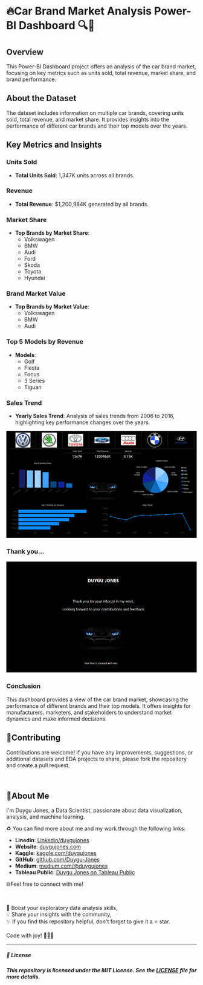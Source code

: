 # 🔥Car Brand Market Analysis Power-BI Dashboard 🔍🚗

## Overview

This Power-BI Dashboard project offers an analysis of the car brand market, focusing on key metrics such as units sold, total revenue, market share, and brand performance. 


## About the Dataset

The dataset includes information on multiple car brands, covering units sold, total revenue, and market share. 
It provides insights into the performance of different car brands and their top models over the years.

## Key Metrics and Insights

### Units Sold
- **Total Units Sold**: 1,347K units across all brands.

### Revenue
- **Total Revenue**: $1,200,984K generated by all brands.

### Market Share
- **Top Brands by Market Share**: 
  - Volkswagen
  - BMW
  - Audi
  - Ford
  - Skoda
  - Toyota
  - Hyundai

### Brand Market Value
- **Top Brands by Market Value**:
  - Volkswagen
  - BMW
  - Audi

### Top 5 Models by Revenue
- **Models**:
  - Golf
  - Fiesta
  - Focus
  - 3 Series
  - Tiguan

### Sales Trend
- **Yearly Sales Trend**: Analysis of sales trends from 2006 to 2016, highlighting key performance changes over the years.

<p align="center">
  <img src="https://github.com/Duygu-Jones/Dashboard_Projects/blob/main/POWER_BI/POWERBI_03_Car%20Sales%20in%20Norway%20Analysis/01-Car-sales-dashboard.png">
</p>

### Thank you...
<p align="center">
  <img src="https://github.com/Duygu-Jones/Dashboard_Projects/blob/main/POWER_BI/POWERBI_03_Car%20Sales%20in%20Norway%20Analysis/Analysis%20END.png">
</p>

### Conclusion

This dashboard provides a view of the car brand market, showcasing the performance of different brands and their top models. 
It offers insights for manufacturers, marketers, and stakeholders to understand market dynamics and make informed decisions.



## 🤝Contributing

Contributions are welcome! If you have any improvements, suggestions, or additional datasets and EDA projects to share, please fork the repository and create a pull request.

<br>

## 🌱About Me 

I'm Duygu Jones, a Data Scientist, passionate about data visualization, analysis, and machine learning. 

♻️ You can find more about me and my work through the following links:

- **Linedin**: [Linkedin/duygujones](https://www.linkedin.com/in/duygujones/)
- **Website**: [duygujones.com](https://duygujones.vercel.app/)
- **Kaggle**: [kaggle.com/duygujones](https://www.kaggle.com/duygujones)
- **GitHub**: [github.com/Duygu-Jones](https://github.com/Duygu-Jones)
- **Medium**: [medium.com/@duygujones](https://medium.com/@duygujones)
- **Tableau Public**: [Duygu Jones on Tableau Public](https://public.tableau.com/app/profile/duygu.jones/vizzes)

🌐Feel free to connect with me!

<br>

🎯 Boost your exploratory data analysis skills,<br>
💡 Share your insights with the community,<br>
✨ If you find this repository helpful, don't forget to give it a ⭐ star.<br>

Code with joy! 👩‍💻✨

---



##### 📜 License

##### This repository is licensed under the MIT License. See the [LICENSE](LICENSE) file for more details.
